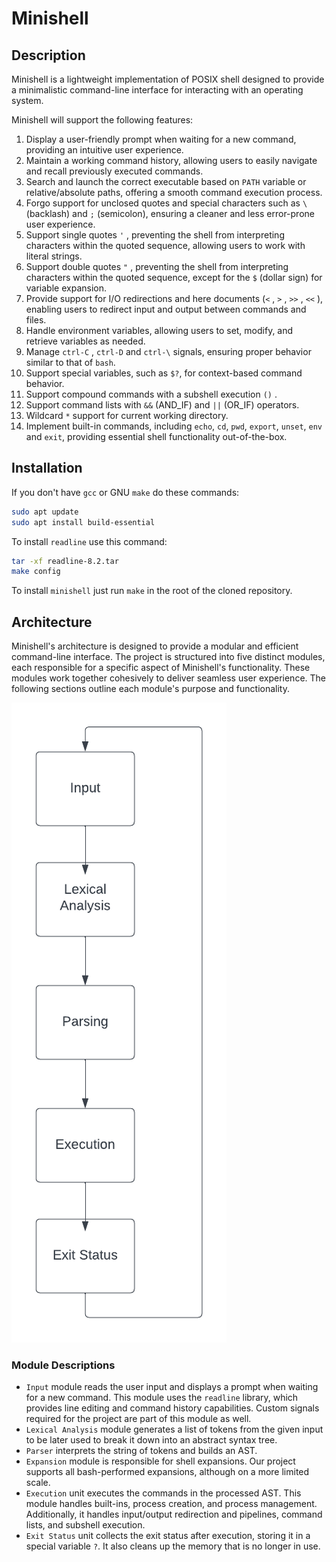 # Minishell

## Description

Minishell is a lightweight implementation of POSIX shell designed to provide a minimalistic command-line interface for interacting with an operating system.

Minishell will support the following features:

1. Display a user-friendly prompt when waiting for a new command, providing an intuitive user experience.
2. Maintain a working command history, allowing users to easily navigate and recall previously executed commands.
3. Search and launch the correct executable based on `PATH` variable or relative/absolute paths, offering a smooth command execution process.
4. Forgo support for unclosed quotes and special characters such as `\` (backlash) and `;` (semicolon), ensuring a cleaner and less error-prone user experience.
5. Support single quotes `'` , preventing the shell from interpreting characters within the quoted sequence, allowing users to work with literal strings.
6. Support double quotes `"` , preventing the shell from interpreting characters within the quoted sequence, except for the `$` (dollar sign) for variable expansion.
7. Provide support for I/O redirections and here documents (`<` , `>` , `>>` , `<<` ), enabling users to redirect input and output between commands and files.
8. Handle environment variables, allowing users to set, modify, and retrieve variables as needed.
9. Manage `ctrl-C` , `ctrl-D` and `ctrl-\` signals, ensuring proper behavior similar to that of `bash`.
10. Support special variables, such as `$?`, for context-based command behavior.
11. Support compound commands with a subshell execution `()` .
12. Support command lists with `&&` (AND_IF) and `||` (OR_IF) operators.
13. Wildcard `*` support for current working directory.
14. Implement built-in commands, including `echo`, `cd`, `pwd`, `export`, `unset`, `env` and `exit`, providing essential shell functionality out-of-the-box.

## Installation

If you don't have `gcc` or GNU `make` do these commands:
```bash
sudo apt update
sudo apt install build-essential
```
To install `readline` use this command:
```bash
tar -xf readline-8.2.tar
make config
```
To install `minishell` just run `make` in the root of the cloned repository.

## Architecture

Minishell's architecture is designed to provide a modular and efficient command-line interface. The project is structured into five distinct modules, each responsible for a specific aspect of Minishell's functionality. These modules work together cohesively to deliver seamless user experience. The following sections outline each module's purpose and functionality.

![Minishells architecture](README/Architecture.png)

### Module Descriptions

- 	`Input` module reads the user input and displays a prompt when waiting for a new command. This module uses the `readline` library, which provides line editing and command history capabilities. Custom signals required for the project are part of this module as well.
-	`Lexical Analysis` module generates a list of tokens from the given input to be later used to break it down into an abstract syntax tree.
-	`Parser` interprets the string of tokens and builds an AST.
-	`Expansion` module is responsible for shell expansions. Our project supports all bash-performed expansions, although on a more limited scale.
-	`Execution` unit executes the commands in the processed AST. This module handles built-ins, process creation, and process management. Additionally, it handles input/output redirection and pipelines, command lists, and subshell execution.
-	`Exit Status` unit collects the exit status after execution, storing it in a special variable `?`. It also cleans up the memory that is no longer in use.
